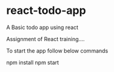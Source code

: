 # react-todo-app
A Basic todo app using react

Assignment of React training....

To start the app follow below commands

npm install
npm start
